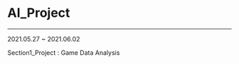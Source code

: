 # AI_Project
-------------------------------------
2021.05.27 ~ 2021.06.02 

Section1_Project : Game Data Analysis
